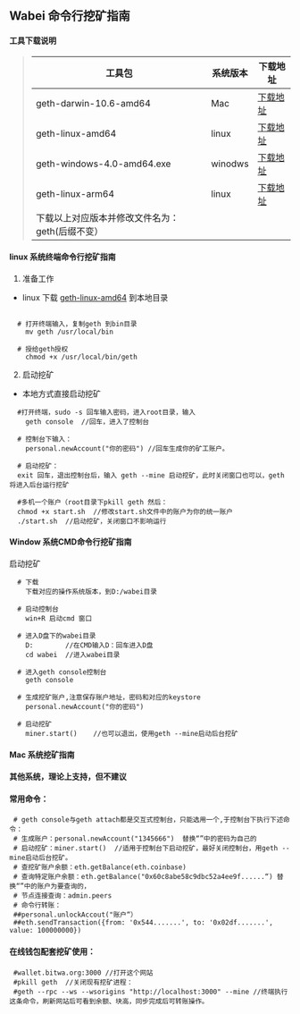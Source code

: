 

## Wabei 命令行挖矿指南

#### 工具下载说明

> |工具包|系统版本|下载地址|
> |-|-|-|
> |geth-darwin-10.6-amd64|Mac|[下载地址](https://github.com/wabei/miner/blob/master/geth-darwin-10.6-amd64)|
> |geth-linux-amd64|linux|[下载地址](https://github.com/wabei/miner/raw/master/geth-linux-amd64/wabei-geth)|
> |geth-windows-4.0-amd64.exe|winodws|[下载地址](https://github.com/wabei/miner/raw/master/geth-windows-4.0-amd64/wabei-geth.exe)|
> |geth-linux-arm64|linux|[下载地址](https://github.com/wabei/miner/blob/master/geth-linux-arm64)|
> |下载以上对应版本并修改文件名为：geth(后缀不变）|
#### linux 系统终端命令行挖矿指南

  1. 准备工作
	
  - linux 下载 [geth-linux-amd64](https://github.com/wabei/miner/geth-linux-amd64) 到本地目录

````
  
  # 打开终端输入，复制geth 到bin目录
    mv geth /usr/local/bin  

  # 授给geth授权
    chmod +x /usr/local/bin/geth
````
  
  2. 启动挖矿
  
  - 本地方式直接启动挖矿
  ````
    #打开终端，sudo -s 回车输入密码，进入root目录，输入
      geth console  //回车，进入了控制台

    # 控制台下输入：
      personal.newAccount("你的密码") //回车生成你的矿工账户。

    # 启动挖矿：
    exit 回车，退出控制台后，输入 geth --mine 启动挖矿，此时关闭窗口也可以，geth将进入后台运行挖矿
````
  
````
  #多机一个账户（root目录下pkill geth 然后：
  chmod +x start.sh  //修改start.sh文件中的账户为你的统一账户
  ./start.sh  //启动挖矿，关闭窗口不影响运行
````

#### Window 系统CMD命令行挖矿指南
 
 启动挖矿
 
````
  # 下载
    下载对应的操作系统版本，到D:/wabei目录

  # 启动控制台
    win+R 启动cmd 窗口

  # 进入D盘下的wabei目录
    D:        //在CMD输入D：回车进入D盘
    cd wabei  //进入wabei目录

  # 进入geth console控制台
    geth console 

  # 生成挖矿账户,注意保存账户地址，密码和对应的keystore
    personal.newAccount("你的密码")

  # 启动挖矿
    miner.start()    //也可以退出，使用geth --mine启动后台挖矿
````
  
#### Mac 系统挖矿指南
#### 其他系统，理论上支持，但不建议
#### 常用命令：
     # geth console与geth attach都是交互式控制台，只能选用一个,于控制台下执行下述命令：
     # 生成账户：personal.newAccount("1345666")  替换“”中的密码为自己的
     # 启动挖矿：miner.start()  //适用于控制台下启动挖矿，最好关闭控制台，用geth --mine启动后台挖矿。
     # 查挖矿账户余额：eth.getBalance(eth.coinbase)
     # 查询特定账户余额：eth.getBalance("0x60c8abe58c9dbc52a4ee9f......“) 替换“”中的账户为要查询的， 
     # 节点连接查询：admin.peers 
     # 命令行转账：
     ##personal.unlockAccout("账户“）
     ##eth.sendTransaction({from: '0x544.......', to: '0x02df.......', value: 100000000}) 
#### 在线钱包配套挖矿使用：
     #wallet.bitwa.org:3000 //打开这个网站
     #pkill geth  //关闭现有挖矿进程：
     #geth --rpc --ws --wsorigins "http://localhost:3000" --mine //终端执行这条命令，刷新网站后可看到余额、块高，同步完成后可转账操作。
     

